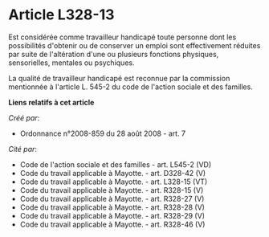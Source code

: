 # Article L328-13

Est considérée comme travailleur handicapé toute personne dont les possibilités d'obtenir ou de conserver un emploi sont
effectivement réduites par suite de l'altération d'une ou plusieurs fonctions physiques, sensorielles, mentales ou
psychiques. 

La qualité de travailleur handicapé est reconnue par la commission mentionnée à l'article L. 545-2 du code de l'action
sociale et des familles.

**Liens relatifs à cet article**

_Créé par_:

  - Ordonnance n°2008-859 du 28 août 2008 - art. 7

_Cité par_:

  - Code de l'action sociale et des familles - art. L545-2 (VD)
  - Code du travail applicable à Mayotte. - art. D328-42 (V)
  - Code du travail applicable à Mayotte. - art. L328-15 (VT)
  - Code du travail applicable à Mayotte. - art. R328-15 (V)
  - Code du travail applicable à Mayotte. - art. R328-27 (V)
  - Code du travail applicable à Mayotte. - art. R328-28 (V)
  - Code du travail applicable à Mayotte. - art. R328-29 (V)
  - Code du travail applicable à Mayotte. - art. R328-46 (V)
